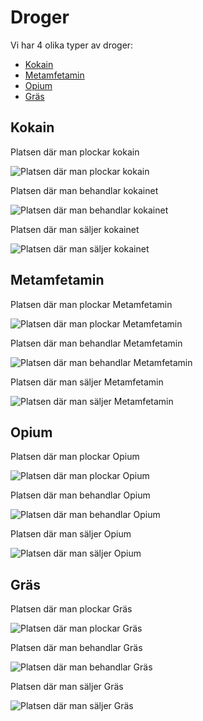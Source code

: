 # Droger

Vi har 4 olika typer av droger:

- [Kokain](#kokain)
- [Metamfetamin](#metamfetamin)
- [Opium](#opius)
- [Gräs](#gräs)

## Kokain

Platsen där man plockar kokain

![Platsen där man plockar kokain](/assets/droger/coke_farm.png)

Platsen där man behandlar kokainet

![Platsen där man behandlar kokainet](/assets/droger/coke_processing.png)

Platsen där man säljer kokainet

![Platsen där man säljer kokainet](/assets/droger/coke_dealer.png)

## Metamfetamin

Platsen där man plockar Metamfetamin

![Platsen där man plockar Metamfetamin](/assets/droger/meth_farm.png)

Platsen där man behandlar Metamfetamin

![Platsen där man behandlar Metamfetamin](/assets/droger/meth_processing.png)

Platsen där man säljer Metamfetamin

![Platsen där man säljer Metamfetamin](/assets/droger/meth_dealer.png)

## Opium

Platsen där man plockar Opium

![Platsen där man plockar Opium](/assets/droger/opium_farm.png)

Platsen där man behandlar Opium

![Platsen där man behandlar Opium](/assets/droger/opium_farm.png)

Platsen där man säljer Opium

![Platsen där man säljer Opium](/assets/droger/opium_dealer.png)

## Gräs

Platsen där man plockar Gräs

![Platsen där man plockar Gräs](/assets/droger/weed_farm.png)

Platsen där man behandlar Gräs

![Platsen där man behandlar Gräs](/assets/droger/weed_farm.png)

Platsen där man säljer Gräs

![Platsen där man säljer Gräs](/assets/droger/weed_dealer.png)
